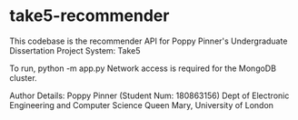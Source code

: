 # take5-recommender

This codebase is the recommender API for Poppy Pinner's Undergraduate Dissertation Project System: Take5

To run, python -m app.py 
Network access is required for the MongoDB cluster.

Author Details: Poppy Pinner (Student Num: 180863156) Dept of Electronic Engineering and Computer Science Queen Mary, University of London
